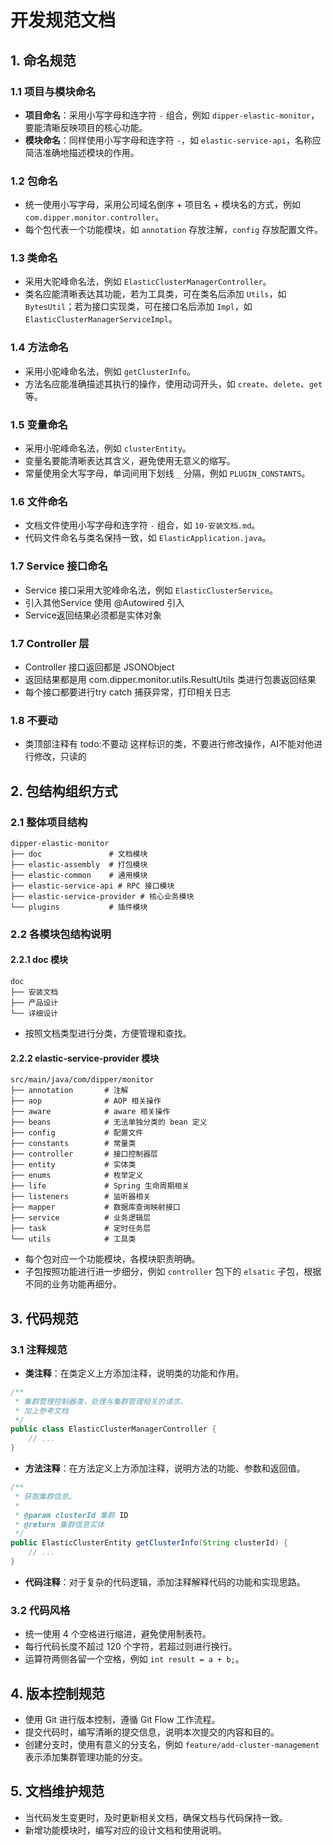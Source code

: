 # 开发规范文档

## 1. 命名规范

### 1.1 项目与模块命名
- **项目命名**：采用小写字母和连字符 `-` 组合，例如 `dipper-elastic-monitor`，要能清晰反映项目的核心功能。
- **模块命名**：同样使用小写字母和连字符 `-`，如 `elastic-service-api`，名称应简洁准确地描述模块的作用。

### 1.2 包命名
- 统一使用小写字母，采用公司域名倒序 + 项目名 + 模块名的方式，例如 `com.dipper.monitor.controller`。
- 每个包代表一个功能模块，如 `annotation` 存放注解，`config` 存放配置文件。

### 1.3 类命名
- 采用大驼峰命名法，例如 `ElasticClusterManagerController`。
- 类名应能清晰表达其功能，若为工具类，可在类名后添加 `Utils`，如 `BytesUtil`；若为接口实现类，可在接口名后添加 `Impl`，如 `ElasticClusterManagerServiceImpl`。

### 1.4 方法命名
- 采用小驼峰命名法，例如 `getClusterInfo`。
- 方法名应能准确描述其执行的操作，使用动词开头，如 `create`、`delete`、`get` 等。

### 1.5 变量命名
- 采用小驼峰命名法，例如 `clusterEntity`。
- 变量名要能清晰表达其含义，避免使用无意义的缩写。
- 常量使用全大写字母，单词间用下划线 `_` 分隔，例如 `PLUGIN_CONSTANTS`。

### 1.6 文件命名
- 文档文件使用小写字母和连字符 `-` 组合，如 `10-安装文档.md`。
- 代码文件命名与类名保持一致，如 `ElasticApplication.java`。

### 1.7 Service 接口命名
- Service 接口采用大驼峰命名法，例如 `ElasticClusterService`。
- 引入其他Service 使用  @Autowired 引入
- Service返回结果必须都是实体对象


### 1.7 Controller 层
- Controller 接口返回都是 JSONObject
- 返回结果都是用 com.dipper.monitor.utils.ResultUtils 类进行包裹返回结果
- 每个接口都要进行try catch 捕获异常，打印相关日志


### 1.8 不要动
- 类顶部注释有 todo:不要动  这样标识的类，不要进行修改操作，AI不能对他进行修改，只读的






## 2. 包结构组织方式

### 2.1 整体项目结构
```
dipper-elastic-monitor
├── doc               # 文档模块
├── elastic-assembly  # 打包模块
├── elastic-common    # 通用模块
├── elastic-service-api # RPC 接口模块
├── elastic-service-provider # 核心业务模块
└── plugins           # 插件模块
```

### 2.2 各模块包结构说明

#### 2.2.1 doc 模块
```
doc
├── 安装文档
├── 产品设计
└── 详细设计
```
- 按照文档类型进行分类，方便管理和查找。

#### 2.2.2 elastic-service-provider 模块
```
src/main/java/com/dipper/monitor
├── annotation       # 注解
├── aop              # AOP 相关操作
├── aware            # aware 相关操作
├── beans            # 无法单独分类的 bean 定义
├── config           # 配置文件
├── constants        # 常量类
├── controller       # 接口控制器层
├── entity           # 实体类
├── enums            # 枚举定义
├── life             # Spring 生命周期相关
├── listeners        # 监听器相关
├── mapper           # 数据库查询映射接口
├── service          # 业务逻辑层
├── task             # 定时任务层
└── utils            # 工具类
```
- 每个包对应一个功能模块，各模块职责明确。
- 子包按照功能进行进一步细分，例如 `controller` 包下的 `elsatic` 子包，根据不同的业务功能再细分。

## 3. 代码规范

### 3.1 注释规范
- **类注释**：在类定义上方添加注释，说明类的功能和作用。
```java
/**
 * 集群管理控制器类，处理与集群管理相关的请求。
 * 加上参考文档
 */
public class ElasticClusterManagerController {
    // ...
}
```
- **方法注释**：在方法定义上方添加注释，说明方法的功能、参数和返回值。
```java
/**
 * 获取集群信息。
 * 
 * @param clusterId 集群 ID
 * @return 集群信息实体
 */
public ElasticClusterEntity getClusterInfo(String clusterId) {
    // ...
}
```
- **代码注释**：对于复杂的代码逻辑，添加注释解释代码的功能和实现思路。

### 3.2 代码风格
- 统一使用 4 个空格进行缩进，避免使用制表符。
- 每行代码长度不超过 120 个字符，若超过则进行换行。
- 运算符两侧各留一个空格，例如 `int result = a + b;`。

## 4. 版本控制规范
- 使用 Git 进行版本控制，遵循 Git Flow 工作流程。
- 提交代码时，编写清晰的提交信息，说明本次提交的内容和目的。
- 创建分支时，使用有意义的分支名，例如 `feature/add-cluster-management` 表示添加集群管理功能的分支。

## 5. 文档维护规范
- 当代码发生变更时，及时更新相关文档，确保文档与代码保持一致。
- 新增功能模块时，编写对应的设计文档和使用说明。

